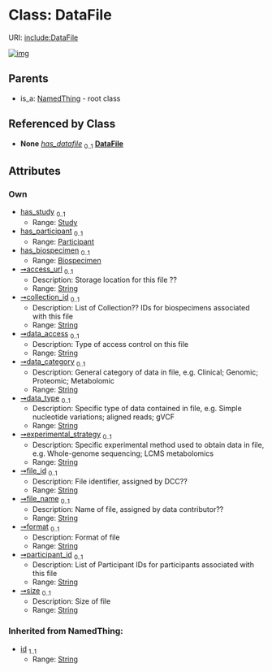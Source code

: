 
# Class: DataFile




URI: [include:DataFile](https://w3id.org/include/DataFile)


[![img](https://yuml.me/diagram/nofunky;dir:TB/class/[Study],[Participant],[NamedThing],[Biospecimen]<has_biospecimen%200..1-%20[DataFile&#124;access_url:string%20%3F;collection_id:string%20%3F;data_access:string%20%3F;data_category:string%20%3F;data_type:string%20%3F;experimental_strategy:string%20%3F;file_id:string%20%3F;file_name:string%20%3F;format:string%20%3F;participant_id:string%20%3F;size:string%20%3F;id(i):string],[Participant]<has_participant%200..1-%20[DataFile],[Study]<has_study%200..1-%20[DataFile],[Biospecimen]-%20has_datafile%200..1>[DataFile],[Participant]-%20has_datafile%200..1>[DataFile],[NamedThing]^-[DataFile],[Biospecimen])](https://yuml.me/diagram/nofunky;dir:TB/class/[Study],[Participant],[NamedThing],[Biospecimen]<has_biospecimen%200..1-%20[DataFile&#124;access_url:string%20%3F;collection_id:string%20%3F;data_access:string%20%3F;data_category:string%20%3F;data_type:string%20%3F;experimental_strategy:string%20%3F;file_id:string%20%3F;file_name:string%20%3F;format:string%20%3F;participant_id:string%20%3F;size:string%20%3F;id(i):string],[Participant]<has_participant%200..1-%20[DataFile],[Study]<has_study%200..1-%20[DataFile],[Biospecimen]-%20has_datafile%200..1>[DataFile],[Participant]-%20has_datafile%200..1>[DataFile],[NamedThing]^-[DataFile],[Biospecimen])

## Parents

 *  is_a: [NamedThing](NamedThing.md) - root class

## Referenced by Class

 *  **None** *[has_datafile](has_datafile.md)*  <sub>0..1</sub>  **[DataFile](DataFile.md)**

## Attributes


### Own

 * [has_study](has_study.md)  <sub>0..1</sub>
     * Range: [Study](Study.md)
 * [has_participant](has_participant.md)  <sub>0..1</sub>
     * Range: [Participant](Participant.md)
 * [has_biospecimen](has_biospecimen.md)  <sub>0..1</sub>
     * Range: [Biospecimen](Biospecimen.md)
 * [➞access_url](dataFile__access_url.md)  <sub>0..1</sub>
     * Description: Storage location for this file ??
     * Range: [String](types/String.md)
 * [➞collection_id](dataFile__collection_id.md)  <sub>0..1</sub>
     * Description: List of Collection?? IDs for biospecimens associated with this file
     * Range: [String](types/String.md)
 * [➞data_access](dataFile__data_access.md)  <sub>0..1</sub>
     * Description: Type of access control on this file
     * Range: [String](types/String.md)
 * [➞data_category](dataFile__data_category.md)  <sub>0..1</sub>
     * Description: General category of data in file, e.g. Clinical; Genomic; Proteomic; Metabolomic
     * Range: [String](types/String.md)
 * [➞data_type](dataFile__data_type.md)  <sub>0..1</sub>
     * Description: Specific type of data contained in file, e.g. Simple nucleotide variations; aligned reads; gVCF
     * Range: [String](types/String.md)
 * [➞experimental_strategy](dataFile__experimental_strategy.md)  <sub>0..1</sub>
     * Description: Specific experimental method used to obtain data in file, e.g. Whole-genome sequencing; LCMS metabolomics
     * Range: [String](types/String.md)
 * [➞file_id](dataFile__file_id.md)  <sub>0..1</sub>
     * Description: File identifier, assigned by DCC??
     * Range: [String](types/String.md)
 * [➞file_name](dataFile__file_name.md)  <sub>0..1</sub>
     * Description: Name of file, assigned by data contributor??
     * Range: [String](types/String.md)
 * [➞format](dataFile__format.md)  <sub>0..1</sub>
     * Description: Format of file
     * Range: [String](types/String.md)
 * [➞participant_id](dataFile__participant_id.md)  <sub>0..1</sub>
     * Description: List of Participant IDs for participants associated with this file
     * Range: [String](types/String.md)
 * [➞size](dataFile__size.md)  <sub>0..1</sub>
     * Description: Size of file
     * Range: [String](types/String.md)

### Inherited from NamedThing:

 * [id](id.md)  <sub>1..1</sub>
     * Range: [String](types/String.md)
